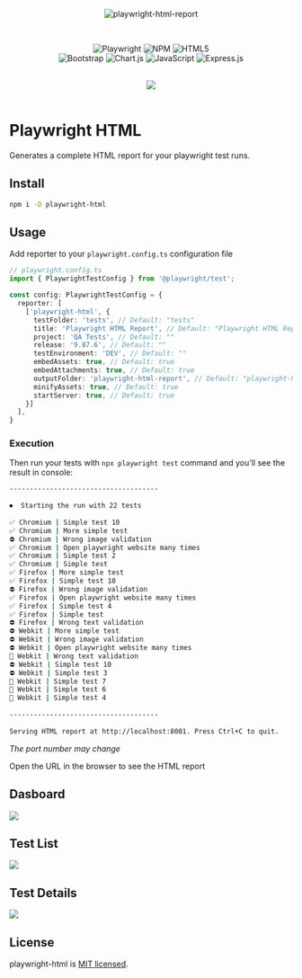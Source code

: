 <div align="center">

![](https://i.ibb.co/D9xqNLC/logo.png "playwright-html-report")

<br>

![Playwright](https://img.shields.io/badge/-playwright-%232ead33?style=for-the-badge&logo=playwright&logoColor=d65348) ![NPM](https://img.shields.io/badge/NPM-%23000000.svg?style=for-the-badge&logo=npm&logoColor=white) ![HTML5](https://img.shields.io/badge/html5-%23E34F26.svg?style=for-the-badge&logo=html5&logoColor=white) <br> ![Bootstrap](https://img.shields.io/badge/bootstrap-%238511FA.svg?style=for-the-badge&logo=bootstrap&logoColor=white) ![Chart.js](https://img.shields.io/badge/chart.js-F5788D.svg?style=for-the-badge&logo=chart.js&logoColor=white) ![JavaScript](https://img.shields.io/badge/javascript-%23323330.svg?style=for-the-badge&logo=javascript&logoColor=%23F7DF1E) ![Express.js](https://img.shields.io/badge/express.js-%23404d59.svg?style=for-the-badge&logo=express&logoColor=%2361DAFB)

<br>
<a href="https://paypal.me/rodrigoodhin"><img src="https://img.shields.io/badge/donate-PayPal-blue"></a>
<br><br>
</div>


# Playwright HTML

Generates a complete HTML report for your playwright test runs.

## Install

```sh
npm i -D playwright-html
```

## Usage

Add reporter to your `playwright.config.ts` configuration file

```typescript
// playwright.config.ts
import { PlaywrightTestConfig } from '@playwright/test';

const config: PlaywrightTestConfig = {
  reporter: [
    ['playwright-html', { 
      testFolder: 'tests', // Default: "tests"
      title: 'Playwright HTML Report', // Default: "Playwright HTML Report"
      project: 'QA Tests', // Default: ""
      release: '9.87.6', // Default: ""
      testEnvironment: 'DEV', // Default: ""
      embedAssets: true, // Default: true
      embedAttachments: true, // Default: true
      outputFolder: 'playwright-html-report', // Default: "playwright-html-report"
      minifyAssets: true, // Default: true
      startServer: true, // Default: true
    }]
  ],
}
``` 


### Execution

Then run your tests with `npx playwright test` command and you'll see the result in console:

```sh
-------------------------------------
 
⏺  Starting the run with 22 tests
 
✅ Chromium | Simple test 10
✅ Chromium | More simple test
⛔ Chromium | Wrong image validation
✅ Chromium | Open playwright website many times
✅ Chromium | Simple test 2
✅ Chromium | Simple test
✅ Firefox | More simple test
✅ Firefox | Simple test 10
⛔ Firefox | Wrong image validation
✅ Firefox | Open playwright website many times
✅ Firefox | Simple test 4
✅ Firefox | Simple test
⛔ Firefox | Wrong text validation 
⛔ Webkit | More simple test
⛔ Webkit | Wrong image validation
⛔ Webkit | Open playwright website many times
🚫 Webkit | Wrong text validation 
⛔ Webkit | Simple test 10
⛔ Webkit | Simple test 3
🚫 Webkit | Simple test 7
🚫 Webkit | Simple test 6
🚫 Webkit | Simple test 4
 
-------------------------------------
 
Serving HTML report at http://localhost:8001. Press Ctrl+C to quit.

```
*The port number may change*

Open the URL in the browser to see the HTML report


## Dasboard
![](https://i.ibb.co/2MYN2xy/dashboard.png)

## Test List
![](https://i.ibb.co/RD53fN1/test-list.png)

## Test Details
![](https://i.ibb.co/qNPr9Xw/test-details.png)

## License

playwright-html is [MIT licensed](./LICENSE).
